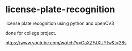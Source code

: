 # license-plate-recognition
license plate recognition using python and openCV3


done for college project. 


https://www.youtube.com/watch?v=GaXZFJXUYfw&t=28s

